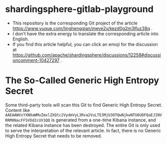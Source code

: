 # shardingsphere-gitlab-playground

- This repository is the corresponding Git project of the
  article https://www.yuque.com/linghengqian/meve2v/kezd0g2m3lfuz38q .
- I don't have the extra energy to translate the corresponding article into English.
- If you find this article helpful, you can click an emoji for the discussion
  at https://github.com/apache/shardingsphere/discussions/12258#discussioncomment-10427297 .

# The So-Called Generic High Entropy Secret

Some third-party tools will scan this Git to find Generic High Entropy Secret.
Content like `AAEAAWVsYXN0aWMvZmxlZXQtc2VydmVyL3Rva2VuLTE3MjU3OTQwNjkwNTU6UDFQaEJINVRRM0NacFFSVDd2cUV1QQ` is generated from a one-time Kibana instance,
and the related Kibana instance has been destroyed.
The entire Git is only used to serve the interpretation of the relevant article.
In fact, there is no Generic High Entropy Secret that needs to be removed.
